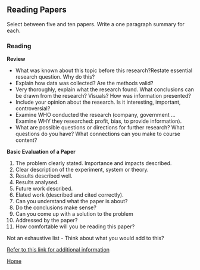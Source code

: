 ## Reading Papers

Select between five and ten papers. Write a one paragraph summary for each.

### Reading

**Review**

* What was known about this topic before this research?Restate essential research question. Why do this?
* Explain how data was collected? Are the methods valid?
* Very thoroughly, explain what the research found. What conclusions can be drawn from the research? Visuals? How was information presented?
* Include your opinion about the research. Is it interesting, important, controversial?
* Examine WHO conducted the research (company, government ... Examine WHY they researched: profit, bias, to provide information).
* What are possible questions or directions for further research? What questions do you have? What connections can you make to course content?

**Basic Evaluation of a Paper**

1. The problem clearly stated. Importance and impacts described.
2. Clear description of the experiment, system or theory.
3. Results described well.
4. Results analysed.
5. Future work described.
6. Elated work (described and cited correctly).
7. Can you understand what the paper is about?
8. Do the conclusions make sense?
9. Can you come up with a solution to the problem
10. Addressed by the paper?
11. How comfortable will you be reading this paper?

Not an exhaustive list - Think about what you would add to this?

[Refer to this link for additional information](https://www.wiki.ed.ac.uk/display/irrirpwiki/Meeting+3)

[Home](README.md)